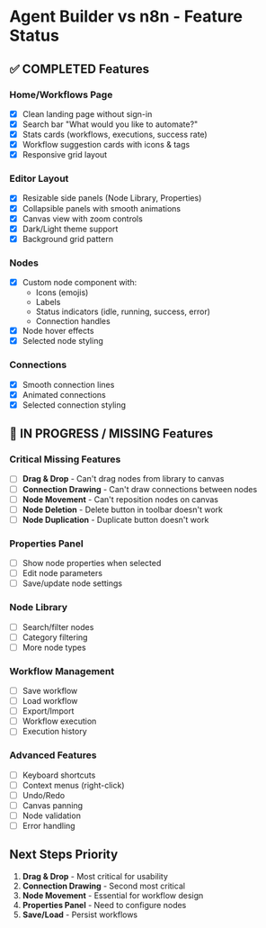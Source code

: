 # Agent Builder vs n8n - Feature Status

## ✅ COMPLETED Features

### Home/Workflows Page
- [x] Clean landing page without sign-in
- [x] Search bar "What would you like to automate?"
- [x] Stats cards (workflows, executions, success rate)
- [x] Workflow suggestion cards with icons & tags
- [x] Responsive grid layout

### Editor Layout
- [x] Resizable side panels (Node Library, Properties)
- [x] Collapsible panels with smooth animations
- [x] Canvas view with zoom controls
- [x] Dark/Light theme support
- [x] Background grid pattern

### Nodes
- [x] Custom node component with:
  - Icons (emojis)
  - Labels
  - Status indicators (idle, running, success, error)
  - Connection handles
- [x] Node hover effects
- [x] Selected node styling

### Connections
- [x] Smooth connection lines
- [x] Animated connections
- [x] Selected connection styling

## 🚧 IN PROGRESS / MISSING Features

### Critical Missing Features
- [ ] **Drag & Drop** - Can't drag nodes from library to canvas
- [ ] **Connection Drawing** - Can't draw connections between nodes
- [ ] **Node Movement** - Can't reposition nodes on canvas
- [ ] **Node Deletion** - Delete button in toolbar doesn't work
- [ ] **Node Duplication** - Duplicate button doesn't work

### Properties Panel
- [ ] Show node properties when selected
- [ ] Edit node parameters
- [ ] Save/update node settings

### Node Library
- [ ] Search/filter nodes
- [ ] Category filtering
- [ ] More node types

### Workflow Management
- [ ] Save workflow
- [ ] Load workflow
- [ ] Export/Import
- [ ] Workflow execution
- [ ] Execution history

### Advanced Features
- [ ] Keyboard shortcuts
- [ ] Context menus (right-click)
- [ ] Undo/Redo
- [ ] Canvas panning
- [ ] Node validation
- [ ] Error handling

## Next Steps Priority

1. **Drag & Drop** - Most critical for usability
2. **Connection Drawing** - Second most critical
3. **Node Movement** - Essential for workflow design
4. **Properties Panel** - Need to configure nodes
5. **Save/Load** - Persist workflows

